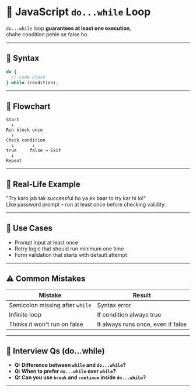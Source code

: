# 🔁 JavaScript `do...while` Loop

`do...while` loop **guarantees at least one execution**,  
chahe condition pehle se false ho.

---

## 🔹 Syntax

```js
do {
  // Code block
} while (condition);
```

---

## 🔹 Flowchart

```
Start
  ↓
Run block once
  ↓
Check condition
  ↓       ↓
true     false → Exit
  ↓
Repeat
```

---

## 🔹 Real-Life Example

"Try karo jab tak successful ho ya ek baar to try kar hi lo!"  
Like password prompt – run at least once before checking validity.

---

## 📌 Use Cases

- Prompt input at least once  
- Retry logic that should run minimum one time  
- Form validation that starts with default attempt  

---

## ⚠️ Common Mistakes

| Mistake                            | Result                              |
|------------------------------------|-------------------------------------|
| Semicolon missing after `while`    | Syntax error                        |
| Infinite loop                      | If condition always true            |
| Thinks it won't run on false       | It always runs once, even if false |

---

## 🧠 Interview Qs (do...while)

- **Q: Difference between `while` and `do...while`?**  
- **Q: When to prefer `do...while` over `while`?**  
- **Q: Can you use `break` and `continue` inside `do...while`?**  

---
